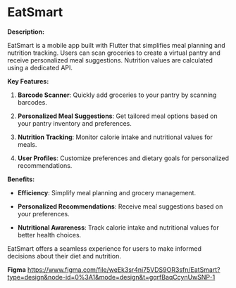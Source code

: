 # EatSmart

**Description:**

EatSmart is a mobile app built with Flutter that simplifies meal planning and nutrition tracking. Users can scan groceries to create a virtual pantry and receive personalized meal suggestions. Nutrition values are calculated using a dedicated API.

**Key Features:**

1. **Barcode Scanner**: Quickly add groceries to your pantry by scanning barcodes.

2. **Personalized Meal Suggestions**: Get tailored meal options based on your pantry inventory and preferences.

3. **Nutrition Tracking**: Monitor calorie intake and nutritional values for meals.

4. **User Profiles**: Customize preferences and dietary goals for personalized recommendations.

**Benefits:**

- **Efficiency**: Simplify meal planning and grocery management.
  
- **Personalized Recommendations**: Receive meal suggestions based on your preferences.
  
- **Nutritional Awareness**: Track calorie intake and nutritional values for better health choices.

EatSmart offers a seamless experience for users to make informed decisions about their diet and nutrition.

**Figma**
https://www.figma.com/file/weEk3sr4ni75VDS9OR3sfn/EatSmart?type=design&node-id=0%3A1&mode=design&t=gqrfBaqCcynUwSNP-1
